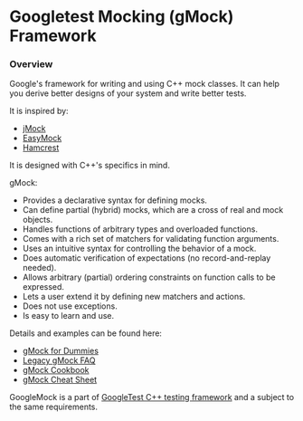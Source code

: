 # Googletest Mocking (gMock) Framework

### Overview

Google's framework for writing and using C++ mock classes. It can help you
derive better designs of your system and write better tests.

It is inspired by:

- [jMock](http://www.jmock.org/)
- [EasyMock](http://www.easymock.org/)
- [Hamcrest](http://code.google.com/p/hamcrest/)

It is designed with C++'s specifics in mind.

gMock:

- Provides a declarative syntax for defining mocks.
- Can define partial (hybrid) mocks, which are a cross of real and mock
  objects.
- Handles functions of arbitrary types and overloaded functions.
- Comes with a rich set of matchers for validating function arguments.
- Uses an intuitive syntax for controlling the behavior of a mock.
- Does automatic verification of expectations (no record-and-replay needed).
- Allows arbitrary (partial) ordering constraints on function calls to be
  expressed.
- Lets a user extend it by defining new matchers and actions.
- Does not use exceptions.
- Is easy to learn and use.

Details and examples can be found here:

- [gMock for Dummies](https://google.github.io/googletest/gmock_for_dummies.html)
- [Legacy gMock FAQ](https://google.github.io/googletest/gmock_faq.html)
- [gMock Cookbook](https://google.github.io/googletest/gmock_cook_book.html)
- [gMock Cheat Sheet](https://google.github.io/googletest/gmock_cheat_sheet.html)

GoogleMock is a part of
[GoogleTest C++ testing framework](http://github.com/google/googletest/) and a
subject to the same requirements.
